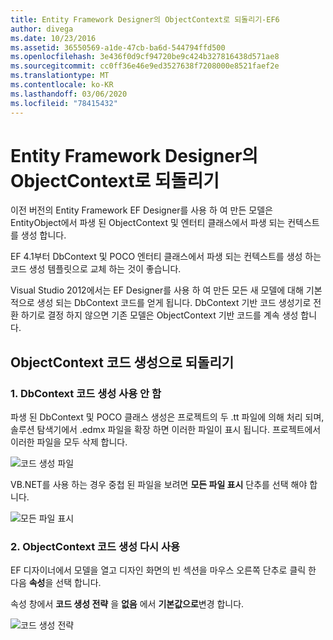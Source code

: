 ```yaml
---
title: Entity Framework Designer의 ObjectContext로 되돌리기-EF6
author: divega
ms.date: 10/23/2016
ms.assetid: 36550569-a1de-47cb-ba6d-544794ffd500
ms.openlocfilehash: 3e436f0d9cf94720be9c424b327816438d571ae8
ms.sourcegitcommit: cc0ff36e46e9ed3527638f7208000e8521faef2e
ms.translationtype: MT
ms.contentlocale: ko-KR
ms.lasthandoff: 03/06/2020
ms.locfileid: "78415432"
---
```

# <a name="reverting-to-objectcontext-in-entity-framework-designer"></a>Entity Framework Designer의 ObjectContext로 되돌리기
이전 버전의 Entity Framework EF Designer를 사용 하 여 만든 모델은 EntityObject에서 파생 된 ObjectContext 및 엔터티 클래스에서 파생 되는 컨텍스트를 생성 합니다.

EF 4.1부터 DbContext 및 POCO 엔터티 클래스에서 파생 되는 컨텍스트를 생성 하는 코드 생성 템플릿으로 교체 하는 것이 좋습니다.

Visual Studio 2012에서는 EF Designer를 사용 하 여 만든 모든 새 모델에 대해 기본적으로 생성 되는 DbContext 코드를 얻게 됩니다. DbContext 기반 코드 생성기로 전환 하기로 결정 하지 않으면 기존 모델은 ObjectContext 기반 코드를 계속 생성 합니다.

## <a name="reverting-back-to-objectcontext-code-generation"></a>ObjectContext 코드 생성으로 되돌리기

### <a name="1-disable-dbcontext-code-generation"></a>1. DbContext 코드 생성 사용 안 함

파생 된 DbContext 및 POCO 클래스 생성은 프로젝트의 두 .tt 파일에 의해 처리 되며, 솔루션 탐색기에서 .edmx 파일을 확장 하면 이러한 파일이 표시 됩니다. 프로젝트에서 이러한 파일을 모두 삭제 합니다.

![코드 생성 파일](~/ef6/media/codegenfiles.png)

VB.NET를 사용 하는 경우 중첩 된 파일을 보려면 **모든 파일 표시** 단추를 선택 해야 합니다.

![모든 파일 표시](~/ef6/media/showallfiles.png)

### <a name="2-re-enable-objectcontext-code-generation"></a>2. ObjectContext 코드 생성 다시 사용

EF 디자이너에서 모델을 열고 디자인 화면의 빈 섹션을 마우스 오른쪽 단추로 클릭 한 다음 **속성**을 선택 합니다.

속성 창에서 **코드 생성 전략** 을 **없음** 에서 **기본값으로**변경 합니다.

![코드 생성 전략](~/ef6/media/codegenstrategy.png)
